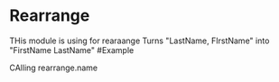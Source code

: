 Rearrange
========

THis module is using for rearaange
Turns "LastName, FIrstName" into "FirstName LastName"
#Example

CAlling rearrange.name
